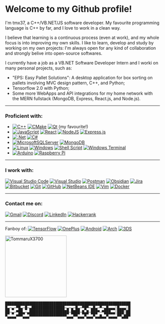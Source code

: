 
Welcome to my Github profile!
===
I'm tmx37, a C++/VB.NET/JS software developer.
My favourite programming language is C++ by far, and I love to work in a clean way.

I believe that learning is a continuous process (even at work), and my whole focus is into improving my own skills.
I like to learn, develop and study by working on my own projects: I'm always open for any kind of collaboration and strongly belive into open-source softwares.

I currently have a job as a VB.NET Software Developer Intern and I worki on many personal projects, such as:
- "EPS: Easy Pallet Solutions": A desktop application for box sorting on pallets involving MVC design pattern, C++, and Python;
- Tensorflow 2.0 with Python;
- Some more WebApps and API integrations for my home network with the MERN fullstack (MongoDB, Express, React.js, and Node.js).

---
### Proficient with:
 * [![C++](https://img.shields.io/badge/c++-%2300599C.svg?style=for-the-badge&logo=c%2B%2B&logoColor=white)](https://devdocs.io/cpp/) [![CMake](https://img.shields.io/badge/CMake-%23008FBA.svg?style=for-the-badge&logo=cmake&logoColor=white)](https://devdocs.io/cmake~3.26/) [![Qt](https://img.shields.io/badge/Qt-%23217346.svg?style=for-the-badge&logo=Qt&logoColor=white)](https://www.qt.io) (my favourite!)
 * [![JavaScript](https://img.shields.io/badge/javascript-%23323330.svg?style=for-the-badge&logo=javascript&logoColor=%23F7DF1E)](https://devdocs.io/javascript/) [![React](https://img.shields.io/badge/react-%2320232a.svg?style=for-the-badge&logo=react&logoColor=%2361DAFB)](https://devdocs.io/react/) [![NodeJS](https://img.shields.io/badge/node.js-6DA55F?style=for-the-badge&logo=node.js&logoColor=white)](https://devdocs.io/node/) [![Express.js](https://img.shields.io/badge/express.js-%23404d59.svg?style=for-the-badge&logo=express&logoColor=%2361DAFB)](https://devdocs.io/express/)
 * [![.Net](https://img.shields.io/badge/.NET-5C2D91?style=for-the-badge&logo=.net&logoColor=white)](https://learn.microsoft.com/it-it/dotnet/) [![C#](https://img.shields.io/badge/c%23-%23239120.svg?style=for-the-badge&logo=c-sharp&logoColor=white)](https://learn.microsoft.com/it-it/dotnet/csharp/)
 * [![MicrosoftSQLServer](https://img.shields.io/badge/Microsoft%20SQL%20Server-CC2927?style=for-the-badge&logo=microsoft%20sql%20server&logoColor=white)](https://www.microsoft.com/it-it/sql-server/sql-server-2019) [![MongoDB](https://img.shields.io/badge/MongoDB-%234ea94b.svg?style=for-the-badge&logo=mongodb&logoColor=white)](https://www.mongodb.com) 
 * [![Linux](https://img.shields.io/badge/Linux-FCC624?style=for-the-badge&logo=linux&logoColor=black)](https://www.linux.it/) [![Windows](https://img.shields.io/badge/Windows-0078D6?style=for-the-badge&logo=windows&logoColor=white)](https://www.microsoft.com/it-it/windows) [![Shell Script](https://img.shields.io/badge/shell_script-%23121011.svg?style=for-the-badge&logo=gnu-bash&logoColor=white)](https://it.wikipedia.org/wiki/Shell_Unix) [![Windows Terminal](https://img.shields.io/badge/Windows%20Terminal-%234D4D4D.svg?style=for-the-badge&logo=windows-terminal&logoColor=white)](https://en.wikipedia.org/wiki/Windows_Terminal)
 * [![Arduino](https://img.shields.io/badge/-Arduino-00979D?style=for-the-badge&logo=Arduino&logoColor=white)](https://www.arduino.cc/) [![Raspberry Pi](https://img.shields.io/badge/-RaspberryPi-C51A4A?style=for-the-badge&logo=Raspberry-Pi)](https://www.raspberrypi.com/)

---

### I work with:
[![Visual Studio Code](https://img.shields.io/badge/Visual%20Studio%20Code-0078d7.svg?style=for-the-badge&logo=visual-studio-code&logoColor=white)](https://code.visualstudio.com/) [![Visual Studio](https://img.shields.io/badge/Visual%20Studio-5C2D91.svg?style=for-the-badge&logo=visual-studio&logoColor=white)](https://visualstudio.microsoft.com/it/) [![Postman](https://img.shields.io/badge/Postman-FF6C37?style=for-the-badge&logo=postman&logoColor=white)](https://www.postman.com/) [![Obsidian](https://img.shields.io/badge/Obsidian-%23483699.svg?style=for-the-badge&logo=obsidian&logoColor=white)](https://obsidian.md/) [![Jira](https://img.shields.io/badge/jira-%230A0FFF.svg?style=for-the-badge&logo=jira&logoColor=white)](https://www.atlassian.com/it/software/jira) [![Bitbucket](https://img.shields.io/badge/bitbucket-%230047B3.svg?style=for-the-badge&logo=bitbucket&logoColor=white)](https://bitbucket.org/) [![Git](https://img.shields.io/badge/git-%23F05033.svg?style=for-the-badge&logo=git&logoColor=white)](https://git-scm.com/) [![GitHub](https://img.shields.io/badge/github-%23121011.svg?style=for-the-badge&logo=github&logoColor=white)](https://github.com/) [![NetBeans IDE](https://img.shields.io/badge/NetBeansIDE-1B6AC6.svg?style=for-the-badge&logo=apache-netbeans-ide&logoColor=white)](https://netbeans.apache.org/front/main/) [![Vim](https://img.shields.io/badge/VIM-%2311AB00.svg?style=for-the-badge&logo=vim&logoColor=white)](https://www.vim.org/) [![Docker](https://img.shields.io/badge/docker-%230db7ed.svg?style=for-the-badge&logo=docker&logoColor=white)](https://www.docker.com/)

---

### Contact me on:
[![Gmail](https://img.shields.io/badge/Gmail-D14836?style=for-the-badge&logo=gmail&logoColor=white)](mailto:tmx37.dev@gmail.com) [![Discord](https://img.shields.io/badge/Discord-%235865F2.svg?style=for-the-badge&logo=discord&logoColor=white)](https://discordapp.com/users/501462424944115722) [![LinkedIn](https://img.shields.io/badge/linkedin-%230077B5.svg?style=for-the-badge&logo=linkedin&logoColor=white)](https://www.linkedin.com/in/tommaso-maruzzo-339692237/) [![Hackerrank](https://img.shields.io/badge/-Hackerrank-2EC866?style=for-the-badge&logo=HackerRank&logoColor=white)](https://www.hackerrank.com/profile/tommasomaruzzo)

---

Fanboy of:
[![TensorFlow](https://img.shields.io/badge/TensorFlow-%23FF6F00.svg?style=for-the-badge&logo=TensorFlow&logoColor=white)](https://github.com/tensorflow/tensorflow) [![OnePlus](https://img.shields.io/badge/OnePlus-%23F5010C.svg?style=for-the-badge&logo=oneplus&logoColor=white)](https://www.oneplus.com) [![Android](https://img.shields.io/badge/Android-3DDC84?style=for-the-badge&logo=android&logoColor=white)](https://www.android.com) [![Arch](https://img.shields.io/badge/Arch%20Linux-1793D1?logo=arch-linux&logoColor=fff&style=for-the-badge)](https://archlinux.org/) [![3DS](https://img.shields.io/badge/3DS-D12228?style=for-the-badge&logo=nintendo-3ds&logoColor=white)](https://3ds.hacks.guide/) 

<a href="https://app.daily.dev/tmx37"><img src="https://api.daily.dev/devcards/b334fd7f3d0642bda4a41889af53acf4.png?r=9r6" width="200" alt="TommaruX3700"/></a>

```
█████████████████████████████████████████████████████████
█▄─▄─▀█▄─█─▄███████████████─▄─▄─█▄─▀█▀─▄█▄─▀─▄█▄▄▄░█▄▄▄░█
██─▄─▀██▄─▄██████████████████─████─█▄█─███▀─▀███▄▄░███░██
▀▄▄▄▄▀▀▀▄▄▄▀▀▀▀▀▀▀▀▀▀▀▀▀▀▀▀▀▄▄▄▀▀▄▄▄▀▄▄▄▀▄▄█▄▄▀▄▄▄▄▀▀▄██▀
```

